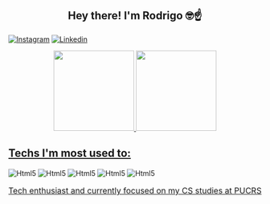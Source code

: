 <div align="center">
  <h2>Hey there! I'm Rodrigo 🤓☝️</h2>
</div>

[![Instagram](https://img.shields.io/badge/Instagram-E4405F?style=for-the-badge&logo=instagram&logoColor=white)](https://www.instagram.com/rodrigosandler_/)
[![Linkedin](https://img.shields.io/badge/LinkedIn-0077B5?style=for-the-badge&logo=linkedin&logoColor=white)](https://www.linkedin.com/in/rodrigo-sandler-1945a9220/)

<div align="center">
  <a href="https://github.com/SandlerRodrigo">
  <img height="160em" src="https://github-readme-stats.vercel.app/api?username=SandlerRodrigo&show_icons=true&theme=dark&include_all_commits=true&count_private=true"/>
  <img height="160em" src="https://github-readme-stats.vercel.app/api/top-langs/?username=SandlerRodrigo&layout=compact&langs_count=7&theme=dark"/>
</div> 

## Techs I'm most used to: 

<div style="display: inline-block">
    <img align="center" alt="Html5" src="https://img.shields.io/badge/Java-ED8B00?style=for-the-badge&logo=openjdk&logoColor=white"/>
    <img align="center" alt="Html5" src="https://img.shields.io/badge/C-00599C?style=for-the-badge&logo=c&logoColor=white"/>
    <img align="center" alt="Html5" src="https://img.shields.io/badge/JavaScript-F7DF1E?style=for-the-badge&logo=javascript&logoColor=black"/>
    <img align="center" alt="Html5" src="https://img.shields.io/badge/HTML5-E34F26?style=for-the-badge&logo=html5&logoColor=white"/>
    <img align="center" alt="Html5" src="https://img.shields.io/badge/CSS3-1572B6?style=for-the-badge&logo=css3&logoColor=white"/>
    
</div>

<br/>

<p style="font-size: 12pt;">Tech enthusiast and currently focused on my CS studies at PUCRS</p>
